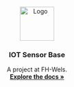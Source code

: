 <div id="top"></div>

<!-- PROJECT LOGO -->
<br />
<div align="center">
  <a href="https://github.com/AlphaRalph/IoTSensorBase">
    <img src="images/logo.png" alt="Logo" width="80" height="80">
  </a>

  <h3 align="center">IOT Sensor Base</h3>

  <p align="center">
    A project at FH-Wels.
    <br />
    <a href="https://github.com/AlphaRalph/IoTSensorBase"><strong>Explore the docs »</strong></a>
    <br />
  </p>
</div>